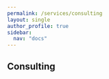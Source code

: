 ```yaml
---
permalink: /services/consulting
layout: single
author_profile: true
sidebar:
  nav: "docs"
---
```


Consulting
-----------

